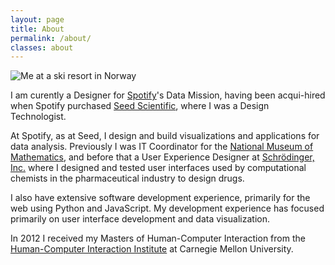 ```yaml
---
layout: page
title: About
permalink: /about/
classes: about
---
```


<img class="float" src="{% link assets/img/me.jpg %}"
  alt="Me at a ski resort in Norway" />

I am curently a Designer for [Spotify](https://spotify.com)'s Data Mission,
having been acqui-hired when Spotify purchased
[Seed Scientific](http://seedscientific.com), where I was a Design Technologist.

At Spotify, as at Seed, I design and build visualizations and applications for
data analysis. Previously I was IT Coordinator for the
[National Museum of Mathematics](http://momath.org/), and before that a User
Experience Designer at [Schrödinger, Inc.](http://schrodinger.com/) where I
designed and tested user interfaces used by computational chemists in the
pharmaceutical industry to design drugs.

I also have extensive software development experience, primarily for the web
using Python and JavaScript. My development experience has focused primarily on
user interface development and data visualization.

In 2012 I received my Masters of Human-Computer Interaction from the
[Human-Computer Interaction Institute](http://www.hcii.cmu.edu/masters-program-pittsburgh)
at Carnegie Mellon University.

